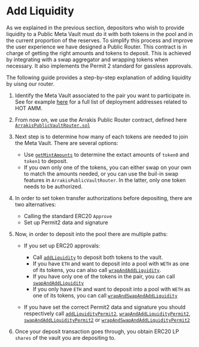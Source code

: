 # Add Liquidity

As we explained in the previous section, depositors who wish to provide liquidity to a Public Meta Vault must do it with both tokens in the pool and in the current proportion of the reserves. To simplify this process and improve the user experience we have designed a Public Router. This contract is in charge of getting the right amounts and tokens to deposit. This is achieved by integrating with a swap aggregator and wrapping tokens when necessary. It also implements the Permit 2 standard for gassless approvals.

The following guide provides a step-by-step explanation of adding liquidity by uisng our router.

1. Identify the Meta Vault associated to the pair you want to participate in. See for example [here](../../../modules/hotAmm/deployments.md) for a full list of deployment addresses related to HOT AMM.
2. From now on, we use the Arrakis Public Router contract, defined here
   [`ArrakisPublicVaultRouter.sol`](../../technicalReference/routers/contract.ArrakisPublicVaultRouter.md)
3. Next step is to determine how many of each tokens are needed to join the Meta Vault. There are several options:
   - Use [`getMintAmounts`](../../technicalReference/routers/contract.ArrakisPublicVaultRouter.md#getmintamounts) to determine the extact amounts of `token0` and `token1` to deposit.
   - If you own only one of the tokens, you can either swap on your own to match the amounts needed, or you can use the buil-in swap features in `ArrakisPublicVaultRouter`.
     In the latter, only one token needs to be authorized.
4. In order to set token transfer authorizations before depositing, there are two alternatives:
   - Calling the standard ERC20 `Approve`
   - Set up Permit2 data and signature
5. Now, in order to deposit into the pool there are multiple paths:

   - If you set up ERC20 approvals:

     - Call [`addLiquidity`](../../technicalReference/routers/contract.ArrakisPublicVaultRouter.md#addliquidity) to deposit both tokens to the vault.
     - If you have `ETH` and want to deposit into a pool with `WETH` as one of its tokens, you can also call [`wrapAndAddLiquidity`](../../technicalReference/routers/contract.ArrakisPublicVaultRouter.md#wrapandaddliquidity).
     - If you have only one of the tokens in the pair, you can call [`swapAndAddLiquidity`](../../technicalReference/routers/contract.ArrakisPublicVaultRouter.md#swapandaddliquidity)
     - If you only have `ETH` and want to deposit into a pool with `WETH` as one of its tokens, you can call [`wrapAndSwapAndAddLiquidity`](../../technicalReference/routers/contract.ArrakisPublicVaultRouter.md#wrapandswapandaddliquidity)

   - If you have set the correct Permit2 data and signature you should respectively call [`addLiquidityPermit2`](../../technicalReference/routers/contract.ArrakisPublicVaultRouter.md#addliquiditypermit2),
     [`wrapAndAddLiquidityPermit2`](../../technicalReference/routers/contract.ArrakisPublicVaultRouter.md#wrapandaddliquiditypermit2), [`swapAndAddLiquidityPermit2`](../../technicalReference/routers/contract.ArrakisPublicVaultRouter.md#swapandaddliquiditypermit2) or [`wrapAndSwapAndAddLiquidityPermit2`](../../technicalReference/routers/contract.ArrakisPublicVaultRouter.md#wrapandswapandaddliquiditypermit2)

6. Once your deposit transaction goes through, you obtain ERC20 LP `shares` of the vault you are depositing to.
